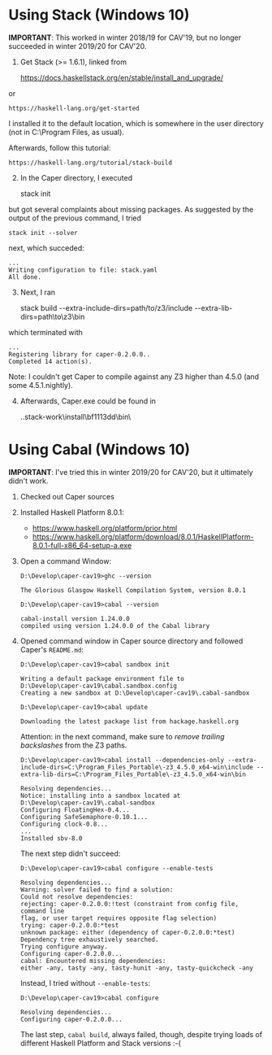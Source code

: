 # Using Stack (Windows 10)

**IMPORTANT**: This worked in winter 2018/19 for CAV'19, but no longer succeeded in winter 2019/20 for CAV'20.

1. Get Stack (>= 1.6.1), linked from

    https://docs.haskellstack.org/en/stable/install_and_upgrade/
   
  or

    https://haskell-lang.org/get-started

  I installed it to the default location, which is somewhere in the user
  directory (not in C:\Program Files, as usual).

  Afterwards, follow this tutorial:

    https://haskell-lang.org/tutorial/stack-build

2. In the Caper directory, I executed

    stack init

  but got several complaints about missing packages. As suggested by the output
  of the previous command, I tried

    stack init --solver

  next, which succeded:

    ...
    Writing configuration to file: stack.yaml
    All done.

3. Next, I ran

    stack build --extra-include-dirs=path/to/z3/include --extra-lib-dirs=path\to\z3\bin

  which terminated with

    ...
    Registering library for caper-0.2.0.0..
    Completed 14 action(s).

  Note: I couldn't get Caper to compile against any Z3 higher than 4.5.0 (and
  some 4.5.1.nightly).

4. Afterwards, Caper.exe could be found in

    .\.stack-work\install\bf1113dd\bin\



# Using Cabal (Windows 10)

**IMPORTANT**: I've tried this in winter 2019/20 for CAV'20, but it ultimately didn't work.

1. Checked out Caper sources

1. Installed Haskell Platform 8.0.1:
   * https://www.haskell.org/platform/prior.html
   * https://www.haskell.org/platform/download/8.0.1/HaskellPlatform-8.0.1-full-x86_64-setup-a.exe

1. Open a command Window:

    ```text
    D:\Develop\caper-cav19>ghc --version
    
    The Glorious Glasgow Haskell Compilation System, version 8.0.1
    ```

    ```text
    D:\Develop\caper-cav19>cabal --version

    cabal-install version 1.24.0.0
    compiled using version 1.24.0.0 of the Cabal library    
    ```

1. Opened command window in Caper source directory and followed Caper's `README.md`:

    ```text
    D:\Develop\caper-cav19>cabal sandbox init
    
    Writing a default package environment file to
    D:\Develop\caper-cav19\cabal.sandbox.config
    Creating a new sandbox at D:\Develop\caper-cav19\.cabal-sandbox
    ```

    ```text
    D:\Develop\caper-cav19>cabal update
    
    Downloading the latest package list from hackage.haskell.org
    ```

    Attention: in the next command, make sure to *remove trailing backslashes* from the Z3 paths. 

    ```text
    D:\Develop\caper-cav19>cabal install --dependencies-only --extra-include-dirs=C:\Program_Files_Portable\-z3_4.5.0_x64-win\include --extra-lib-dirs=C:\Program_Files_Portable\-z3_4.5.0_x64-win\bin

    Resolving dependencies...
    Notice: installing into a sandbox located at
    D:\Develop\caper-cav19\.cabal-sandbox
    Configuring FloatingHex-0.4...
    Configuring SafeSemaphore-0.10.1...
    Configuring clock-0.8...
    ...
    Installed sbv-8.0
    ```

    The next step didn't succeed:

    ```text
    D:\Develop\caper-cav19>cabal configure --enable-tests

    Resolving dependencies...
    Warning: solver failed to find a solution:
    Could not resolve dependencies:
    rejecting: caper-0.2.0.0:!test (constraint from config file, command line
    flag, or user target requires opposite flag selection)
    trying: caper-0.2.0.0:*test
    unknown package: either (dependency of caper-0.2.0.0:*test)
    Dependency tree exhaustively searched.
    Trying configure anyway.
    Configuring caper-0.2.0.0...
    cabal: Encountered missing dependencies:
    either -any, tasty -any, tasty-hunit -any, tasty-quickcheck -any    
    ```

    Instead, I tried without `--enable-tests`:

    ```text
    D:\Develop\caper-cav19>cabal configure

    Resolving dependencies...
    Configuring caper-0.2.0.0...
    ```

    The last step, `cabal build`, always failed, though, despite trying loads of different Haskell Platform and Stack versions :-(